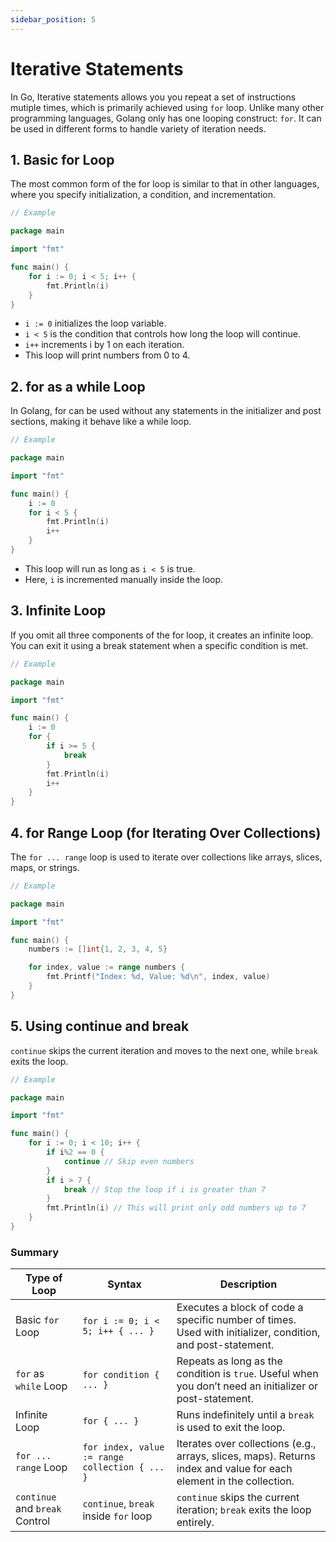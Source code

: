 ```yaml
---
sidebar_position: 5
---
```


# Iterative Statements

In Go, Iterative statements allows you you repeat a set of instructions mutiple times, which is primarily achieved using `for` loop. Unlike many other programming languages, Golang only has one looping construct: `for`. It can be used in different forms to handle variety of iteration needs.

## 1. Basic for Loop

The most common form of the for loop is similar to that in other languages, where you specify initialization, a condition, and incrementation.

```go
// Example

package main

import "fmt"

func main() {
    for i := 0; i < 5; i++ {
        fmt.Println(i)
    }
}
```

- `i := 0` initializes the loop variable.
- `i < 5` is the condition that controls how long the loop will continue.
- `i++` increments i by 1 on each iteration.
- This loop will print numbers from 0 to 4.

## 2. for as a while Loop

In Golang, for can be used without any statements in the initializer and post sections, making it behave like a while loop.

```go
// Example

package main

import "fmt"

func main() {
    i := 0
    for i < 5 {
        fmt.Println(i)
        i++
    }
}
```

- This loop will run as long as `i < 5` is true.
- Here, `i` is incremented manually inside the loop.

## 3. Infinite Loop

If you omit all three components of the for loop, it creates an infinite loop. You can exit it using a break statement when a specific condition is met.

```go
// Example

package main

import "fmt"

func main() {
    i := 0
    for {
        if i >= 5 {
            break
        }
        fmt.Println(i)
        i++
    }
}
```

## 4. for Range Loop (for Iterating Over Collections)

The `for ... range` loop is used to iterate over collections like arrays, slices, maps, or strings.

```go
// Example

package main

import "fmt"

func main() {
    numbers := []int{1, 2, 3, 4, 5}

    for index, value := range numbers {
        fmt.Printf("Index: %d, Value: %d\n", index, value)
    }
}
```

## 5. Using continue and break

`continue` skips the current iteration and moves to the next one, while `break` exits the loop.

```go
// Example

package main

import "fmt"

func main() {
    for i := 0; i < 10; i++ {
        if i%2 == 0 {
            continue // Skip even numbers
        }
        if i > 7 {
            break // Stop the loop if i is greater than 7
        }
        fmt.Println(i) // This will print only odd numbers up to 7
    }
}
```

### Summary

| **Type of Loop**               | **Syntax**                                     | **Description**                                                                                                     |
| ------------------------------ | ---------------------------------------------- | ------------------------------------------------------------------------------------------------------------------- |
| Basic `for` Loop               | `for i := 0; i < 5; i++ { ... }`               | Executes a block of code a specific number of times. Used with initializer, condition, and post-statement.          |
| `for` as `while` Loop          | `for condition { ... }`                        | Repeats as long as the condition is `true`. Useful when you don’t need an initializer or post-statement.            |
| Infinite Loop                  | `for { ... }`                                  | Runs indefinitely until a `break` is used to exit the loop.                                                         |
| `for ... range` Loop           | `for index, value := range collection { ... }` | Iterates over collections (e.g., arrays, slices, maps). Returns index and value for each element in the collection. |
| `continue` and `break` Control | `continue`, `break` inside `for` loop          | `continue` skips the current iteration; `break` exits the loop entirely.                                            |
